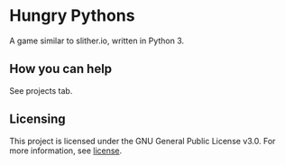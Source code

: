 # Hungry Pythons
A game similar to slither.io, written in Python 3.

## How you can help
See projects tab.

## Licensing
This project is licensed under the GNU General Public License v3.0.
For more information, see [license](LICENSE).
